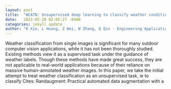 ```yaml
---
layout: post
title:  "WCATN: Unsupervised deep learning to classify weather conditions from outdoor images"
date:   2022-05-28 02:05:27 -0400
categories: jekyll update
author: "K Xie, L Huang, Z Wei, W Zhang, Q Qin - Engineering Applications of Artificial , 2022"
---
```

Weather classification from single images is significant for many outdoor computer vision applications, while it has not been thoroughly studied. Existing methods view it as a supervised task under the guidance of weather labels. Though these methods have made great success, they are not applicable to real-world applications because of their reliance on massive human-annotated weather images. In this paper, we take the initial attempt to treat weather classification as an unsupervised task, ie to classify  Cites: Randaugment: Practical automated data augmentation with a 